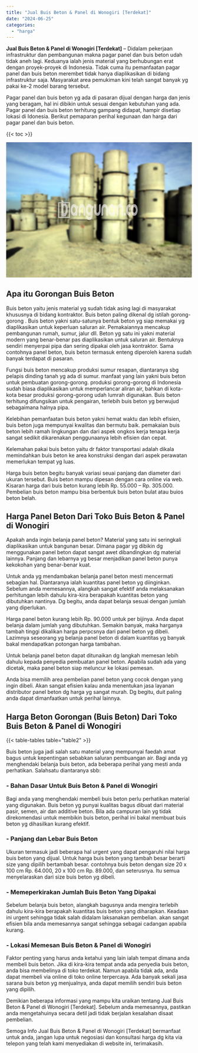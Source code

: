 ```yaml
---
title: "Jual Buis Beton & Panel di Wonogiri [Terdekat]"
date: "2024-06-25"
categories: 
  - "harga"
---
```


**Jual Buis Beton & Panel di Wonogiri \[Terdekat\]** – Didalam pekerjaan infrastruktur dan pembangunan makna pagar panel dan buis beton udah tidak aneh lagi. Keduanya ialah jenis material yang berhubungan erat dengan proyek-proyek di Indonesia. Tidak cuma itu pemanfaatan pagar panel dan buis beton merembet tidak hanya diaplikasikan di bidang infrastruktur saja. Masyarakat area pemukiman kini telah sangat banyak yg pakai ke-2 model barang tersebut.

Pagar panel dan buis beton yg ada di pasaran dijual dengan harga dan jenis yang beragam, hal ini dibikin untuk sesuai dengan kebutuhan yang ada. Pagar panel dan buis beton terhitung gampang didapat, hampir disetiap lokasi di Idonesia. Berikut pemaparan perihal kegunaan dan harga dari pagar panel dan buis beton.

{{< toc >}}

![Jual Buis Beton & Panel di Wonogiri [Terdekat]](/images/jual-panel-buis-beton-murah-69.png)

## Apa itu Gorongan Buis Beton

Buis beton yaitu jenis material yg sudah tidak asing lagi di masyarakat khususnya di bidang kontraktor. Buis beton paling dikenal dg istilah gorong-gorong . Buis beton yakni satu-satunya bentuk beton yg siap memakai yg diaplikasikan untuk keperluan saluran air. Pemakaiannya mencakup pembangunan rumah, sumur, jalur dll. Beton yg satu ini yakni material modern yang benar-benar pas diaplikasikan untuk saluran air. Bentuknya sendiri menyerpai pipa dan sering dipakai oleh jasa kontraktor. Sama contohnya panel beton, buis beton termasuk enteng diperoleh karena sudah banyak terdapat di pasaran.

Fungsi buis beton mencakup produksi sumur resapan, diantaranya sbg pelapis dinding tanah yg ada di sumur. manfaat yang lain yakni buis beton untuk pembuatan gorong-gorong. produksi gorong-gorong di Indonesia sudah biasa diaplikasikan untuk memperlancar aliran air, bahkan di kota-kota besar produksi gorong-gorong udah lumrah digunakan. Buis beton terhitung difungsikan untuk pengairan, terlebih buis beton yg berwujud sebagaimana halnya pipa.

Kelebihan pemanfaatan buis beton yakni hemat waktu dan lebih efisien, buis beton juga mempunyai kwalitas dan bermutu baik. pemakaian buis beton lebih ramah lingkungan dan dari aspek ongkos kerja tenaga kerja sangat sedikit dikarenakan penggunaanya lebih efisien dan cepat.

Kelemahan pakai buis beton yaitu dr faktor transportasi adalah dikala memindahkan buis beton ke area konstruksi dengan dari aspek perawatan memerlukan tempat yg luas.

Harga buis beton begitu banyak variasi seuai panjang dan diameter dari ukuran tersebut. Buis beton mampu dipesan dengan cara online via web. Kisaran harga dari buis beton kurang lebih Rp. 55.000 – Rp. 305.000. Pembelian buis beton mampu bisa berbentuk buis beton bulat atau buios beton belah.

## Harga Panel Beton Dari Toko Buis Beton & Panel di Wonogiri

Apakah anda ingin belanja panel beton? Material yang satu ini seringkali diaplikasikan untuk bangunan besar. Dimana pagar yg dibikin dg menggunakan panel beton dapat sangat awet dibandingkan dg material lainnya. Panjang dan lebarnya yg besar menjadikan panel beton punya kekokohan yang benar-benar kuat.

Untuk anda yg mendambakan belanja panel beton mesti mencermati sebagian hal. Diantaranya ialah kuantitas panel beton yg diinginkan. Sebelum anda memesannya, alangkah sangat efektif anda melaksanakan perhitungan lebih dahulu kira-kira berapakah kuantitas beton yang dibutuhkan nantinya. Dg begitu, anda dapat belanja sesuai dengan jumlah yang diperlukan.

Harga panel beton kurang lebih Rp. 90.000 untuk per bijinya. Anda dapat belanja dalam jumlah yang dibutuhkan. Semakin banyak, maka harganya tambah tinggi dikalikan harga perpcsnya dari panel beton yg dibeli. Lazimnya seseorang yg belanja panel beton di dalam kuantitas yg banyak bakal mendapatkan potongan harga tambahan.

Untuk belanja panel beton dapat ditunaikan dg langkah memesan lebih dahulu kepada penyedia pembuatan panel beton. Apabila sudah ada yang dicetak, maka panel beton siap meluncur ke lokasi pemesan.

Anda bisa memilih area pembelian panel beton yang cocok dengan yang ingin dibeli. Akan sangat efisien kalau anda menentukan jasa layanan distributor panel beton dg harga yg sangat murah. Dg begitu, duit paling anda dapat dimanfaatkan untuk perihal lainnya.

## Harga Beton Gorongan (Buis Beton) Dari Toko Buis Beton & Panel di Wonogiri

{{< table-tables table="table2" >}}

Buis beton juga jadi salah satu material yang mempunyai faedah amat bagus untuk kepentingan sebabkan saluran pembuangan air. Bagi anda yg menghendaki belanja buis beton, ada beberapa perihal yang mesti anda perhatikan. Salahsatu diantaranya sbb:

### \- Bahan Dasar Untuk Buis Beton & Panel di Wonogiri

Bagi anda yang menghendaki membeli buis beton perlu perhatikan material yang digunakan. Buis beton yg punyai kualitas bagus dibuat dari material pasir, semen, air dan additive beton. Bila ada campuran lain yg tidak direkomendasi untuk membikin buis beton, perihal ini bakal membuat buis beton yg dihasilkan kurang efektif.

### \- Panjang dan Lebar Buis Beton

Ukuran termasuk jadi beberapa hal urgent yang dapat pengaruhi nilai harga buis beton yang dijual. Untuk harga buis beton yang tambah besar berarti size yang dipilih bertambah besar. contohnya buis beton dengan size 20 x 100 cm Rp. 64.000, 20 x 100 cm Rp. 89.000, dan seterusnya. Itu semua menyelaraskan dari size buis beton yg dibeli.

### \- Memeperkirakan Jumlah Buis Beton Yang Dipakai

Sebelum belanja buis beton, alangkah bagusnya anda mengira terlebih dahulu kira-kira berapakah kuantitas buis beton yang diharapkan. Keadaan ini urgent sehingga tidak salah didalam laksanakan pembelian. akan sangat efisien bila anda memesannya sangat sehingga sebagai cadangan apabila kurang.

### \- Lokasi Memesan Buis Beton & Panel di Wonogiri

Faktor penting yang harus anda ketahui yang lain ialah tempat dimana anda membeli buis beton. Jika di kira-kira tempat anda ada penyedia buis beton, anda bisa membelinya di toko terdekat. Namun apabila tidak ada, anda dapat membeli via online di toko online terpercaya. Ada banyak sekali jasa sarana buis beton yg menjualnya, anda dapat memilih sendiri buis beton yang dipilih.

Demikian beberapa informasi yang mampu kita uraikan tentang Jual Buis Beton & Panel di Wonogiri \[Terdekat\]. Sebelum anda memesannya, pastikan anda mengetahuinya secara detil jadi tidak berjalan kesalahan disaat pembelian.

Semoga Info Jual Buis Beton & Panel di Wonogiri \[Terdekat\] bermanfaat untuk anda, jangan lupa untuk negosiasi dan konsultasi harga dg kita via telepon yang telah kami menyediakan di website ini, terimakasih.
